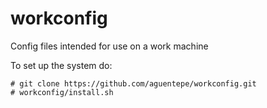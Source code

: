 # workconfig
Config files intended for use on a work machine

To set up the system do:
```
# git clone https://github.com/aguentepe/workconfig.git
# workconfig/install.sh
```
